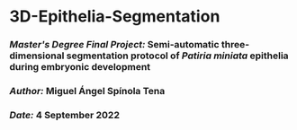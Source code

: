 # 3D-Epithelia-Segmentation

### *Master's Degree Final Project:* Semi-automatic three-dimensional segmentation protocol of _Patiria miniata_ epithelia during embryonic development

### *Author:* Miguel Ángel Spínola Tena

### *Date:* 4 September 2022
